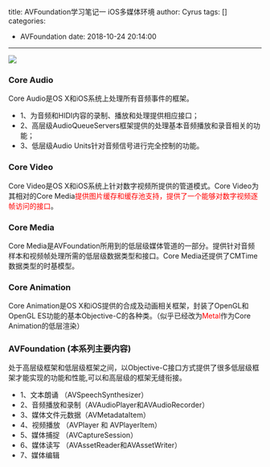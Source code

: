 title: AVFoundation学习笔记一 iOS多媒体环境
author: Cyrus
tags: []
categories:
  - AVFoundation
date: 2018-10-24 20:14:00
---
![](ios_media.png)

### Core Audio
Core Audio是OS X和iOS系统上处理所有音频事件的框架。
* 1、为音频和HIDI内容的录制、播放和处理提供相应接口；
* 2、高层级AudioQueueServers框架提供的处理基本音频播放和录音相关的功能；
* 3、低层级Audio Units针对音频信号进行完全控制的功能。

### Core Video
Core Video是OS X和iOS系统上针对数字视频所提供的管道模式。Core Video为其相对的Core Media<font color=ff0000>提供图片缓存和缓存池支持，提供了一个能够对数字视频逐帧访问的接口</font>。

### Core Media
Core Media是AVFoundation所用到的低层级媒体管道的一部分。提供针对音频样本和视频帧处理所需的低层级数据类型和接口。Core Media还提供了CMTime数据类型的时基模型。

### Core Animation
Core Animation是OS X和iOS提供的合成及动画相关框架，封装了OpenGL和OpenGL ES功能的基本Objective-C的各种类。（似乎已经改为<font color=ff0000>Metal</font>作为Core Animation的低层渲染）

### AVFoundation (本系列主要内容)
处于高层级框架和低层级框架之间，以Objective-C接口方式提供了很多低层级框架才能实现的功能和性能,可以和高层级的框架无缝衔接。
* 1、文本朗诵 （AVSpeechSynthesizer）
* 2、音频播放和录制（AVAudioPlayer和AVAudioRecorder）
* 3、媒体文件元数据（AVMetadataItem）
* 4、视频播放 （AVPlayer 和 AVPlayerItem）
* 5、媒体捕捉 （AVCaptureSession）
* 6、媒体读写 （AVAssetReader和AVAssetWriter）
* 7、媒体编辑